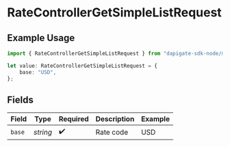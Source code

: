 # RateControllerGetSimpleListRequest

## Example Usage

```typescript
import { RateControllerGetSimpleListRequest } from "dapigate-sdk-node/models/operations";

let value: RateControllerGetSimpleListRequest = {
	base: "USD",
};
```

## Fields

| Field  | Type     | Required           | Description | Example |
| ------ | -------- | ------------------ | ----------- | ------- |
| `base` | _string_ | :heavy_check_mark: | Rate code   | USD     |
